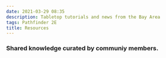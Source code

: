 ```yaml
---
date: 2021-03-29 08:35
description: Tabletop tutorials and news from the Bay Area
tags: Pathfinder 2E
title: Resources
---
```


### Shared knowledge curated by communiy members.
